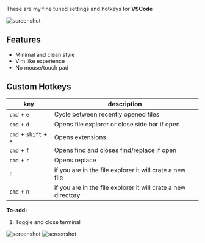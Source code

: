 These are my fine tuned settings and hotkeys for **VSCode**

![screenshot](img/standardlook.png)

## Features 
- Minimal and clean style 
- Vim like experience
- No mouse/touch pad

## Custom Hotkeys

| key                                       | description   |
| ----------------------------------------- | ------------- |
| ```cmd``` + ```e``` | Cycle between recently opened files |
| ```cmd``` + ```d``` | Opens file explorer or close side bar if open |
| ```cmd``` +  ```shift``` + ```x``` | Opens extensions  |
| ```cmd``` + ```f``` | Opens find and closes find/replace if open  |
| ```cmd``` + ```r``` | Opens replace  |
| ```n``` | if you are in the file explorer it will crate a new file  |
| ```cmd``` + ```n``` | if you are in the file explorer it will crate a new directory |

**To-add:**
1. Toggle and close terminal


![screenshot](img/sidebar.png)
![screenshot](img/Last.png)
